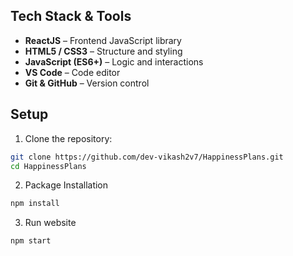 ##  Tech Stack & Tools

- **ReactJS** – Frontend JavaScript library
- **HTML5 / CSS3** – Structure and styling
- **JavaScript (ES6+)** – Logic and interactions
- **VS Code** – Code editor
- **Git & GitHub** – Version control


 
 ## Setup

1. Clone the repository:

```bash
git clone https://github.com/dev-vikash2v7/HappinessPlans.git
cd HappinessPlans
```

2. Package Installation
```bash
npm install
```

3. Run website
```bash
npm start
```
